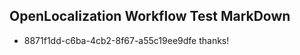 ## OpenLocalization Workflow Test MarkDown
* 8871f1dd-c6ba-4cb2-8f67-a55c19ee9dfe 
thanks!<!--HONumber=Feb16_HO4-->
